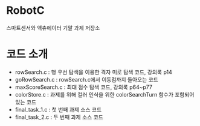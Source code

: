 # RobotC
스마트센서와 액츄에이터 기말 과제 저장소

# 코드 소개

- rowSearch.c : 행 우선 탐색을 이용한 격자 미로 탐색 코드, 강의록 p14
- goRowSearch.c : rowSearch.c에서 이동점까지 돌아오는 코드
- maxScoreSearch.c : 최대 점수 탐색 코드, 강의록 p64~p77
- colorStore.c : 과제를 위해 컬러 인식을 위한 colorSearchTurn 함수가 포함되어 있는 코드
- final_task_1.c : 첫 번째 과제 소스 코드
- final_task_2.c : 두 번째 과제 소스 코드



